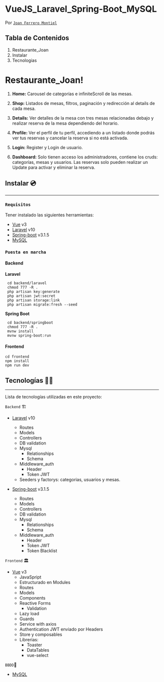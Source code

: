 # VueJS_Laravel_Spring-Boot_MySQL

Por [`Joan Ferrero Montiel`](https://github.com/JoanFerrero)  

## Tabla de Contenidos

1. Restaurante_Joan
2. Instalar
3. Tecnologias

# Restaurante_Joan! 

1. **Home:**
   Carousel de categorías e infiniteScroll de las mesas.

2. **Shop:**
   Listados de mesas, filtros, paginación y redirección al details de cada mesa.

3. **Details:**
   Ver detalles de la mesa con tres mesas relacionadas debajo y realizar reserva de la mesa
   dependiendo del horario.

4. **Profile:**
   Ver el perfil de tu perfil, accediendo a un listado donde podrás ver tus reservas y  cancelar la reserva
   si no está activada.

5. **Login:**
   Register y Login de usuario.

6. **Dashboard:**
   Solo tienen acceso los administradores, contiene los cruds: categorías, mesas y usuarios.
   Las reservas solo pueden realizar un Update para activar y eliminar la reserva.

## Instalar 💿

---

### `Requisitos`

Tener instalado las siguientes herramientas:

- [Vue](https://vuejs.org/) v3
- [Laravel](https://laravel.com/docs/10.x/releases) v10
- [Spring-boot](https://spring.io/projects/spring-boot/) v3.1.5
- [MySQL](https://www.mysql.com/)

### `Puesta en marcha`

#### Backend
   **Laravel**
  ```
   cd backend/laravel
   chmod 777 -R .
   php artisan key:generate
   php artisan jwt:secret
   php artisan storage:link
   php artisan migrate:fresh --seed
  ```
**Spring Boot**
  ```
   cd backend/springboot
   chmod 777 -R .
   mvnw install
   mvnw spring-boot:run
  ```
  #### Frontend
  ```
  cd frontend
  npm install
  npm run dev
  ```

## Tecnologías 👨‍💻

---

Lista de tecnologías utilizadas en este proyecto:

`Backend` 🏗️

- [Laravel](https://laravel.com/docs/10.x/releases) v10
  - Routes
  - Models
  - Controllers
  - DB validation
  - Mysql
    - Relationships
    - Schema
  - Middleware_auth
    - Header
    - Token JWT
  - Seeders y factorys: categorias, usuarios y mesas.

- [Spring-boot](https://spring.io/projects/spring-boot/) v3.1.5
  - Routes
  - Models
  - Controllers
  - DB validation
  - Mysql
    - Relationships
    - Schema
  - Middleware_auth
    - Header
    - Token JWT
    - Token Blacklist

`Frontend` 🏛️

- [Vue](https://vuejs.org/) v3
  - JavaSpript
  - Estructurado en Modules
  - Routes
  - Models
  - Components
  - Reactive Forms
    - Validation
  - Lazy load
  - Guards
  - Service with axios
  - Authentication JWT enviado por Headers
  - Store y composables
  - Librerias:
    - Toaster
    - DataTables
    - vue-select  

`BBDD`💾

- [MySQL](https://www.mysql.com/)
